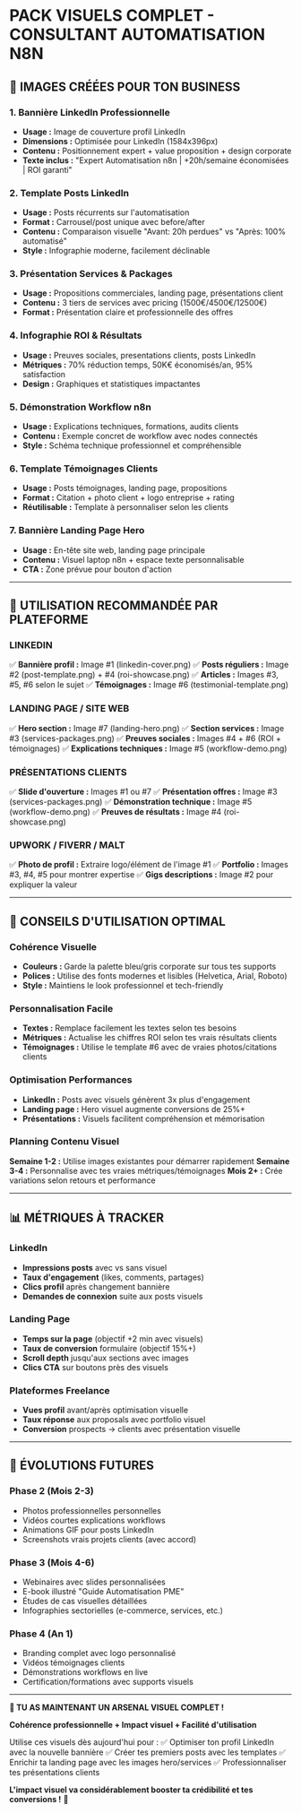 # PACK VISUELS COMPLET - CONSULTANT AUTOMATISATION N8N

## 🎨 IMAGES CRÉÉES POUR TON BUSINESS

### 1. **Bannière LinkedIn Professionnelle** 
- **Usage :** Image de couverture profil LinkedIn
- **Dimensions :** Optimisée pour LinkedIn (1584x396px)
- **Contenu :** Positionnement expert + value proposition + design corporate
- **Texte inclus :** "Expert Automatisation n8n | +20h/semaine économisées | ROI garanti"

### 2. **Template Posts LinkedIn**
- **Usage :** Posts récurrents sur l'automatisation
- **Format :** Carrousel/post unique avec before/after
- **Contenu :** Comparaison visuelle "Avant: 20h perdues" vs "Après: 100% automatisé"
- **Style :** Infographie moderne, facilement déclinable

### 3. **Présentation Services & Packages**
- **Usage :** Propositions commerciales, landing page, présentations client
- **Contenu :** 3 tiers de services avec pricing (1500€/4500€/12500€)
- **Format :** Présentation claire et professionnelle des offres

### 4. **Infographie ROI & Résultats**
- **Usage :** Preuves sociales, presentations clients, posts LinkedIn
- **Métriques :** 70% réduction temps, 50K€ économisés/an, 95% satisfaction
- **Design :** Graphiques et statistiques impactantes

### 5. **Démonstration Workflow n8n**
- **Usage :** Explications techniques, formations, audits clients
- **Contenu :** Exemple concret de workflow avec nodes connectés
- **Style :** Schéma technique professionnel et compréhensible

### 6. **Template Témoignages Clients**
- **Usage :** Posts témoignages, landing page, propositions
- **Format :** Citation + photo client + logo entreprise + rating
- **Réutilisable :** Template à personnaliser selon les clients

### 7. **Bannière Landing Page Hero**
- **Usage :** En-tête site web, landing page principale
- **Contenu :** Visuel laptop n8n + espace texte personnalisable
- **CTA :** Zone prévue pour bouton d'action

---

## 📱 UTILISATION RECOMMANDÉE PAR PLATEFORME

### **LINKEDIN**
✅ **Bannière profil :** Image #1 (linkedin-cover.png)
✅ **Posts réguliers :** Image #2 (post-template.png) + #4 (roi-showcase.png)
✅ **Articles :** Images #3, #5, #6 selon le sujet
✅ **Témoignages :** Image #6 (testimonial-template.png)

### **LANDING PAGE / SITE WEB**
✅ **Hero section :** Image #7 (landing-hero.png)
✅ **Section services :** Image #3 (services-packages.png)
✅ **Preuves sociales :** Images #4 + #6 (ROI + témoignages)
✅ **Explications techniques :** Image #5 (workflow-demo.png)

### **PRÉSENTATIONS CLIENTS**
✅ **Slide d'ouverture :** Images #1 ou #7
✅ **Présentation offres :** Image #3 (services-packages.png)
✅ **Démonstration technique :** Image #5 (workflow-demo.png)
✅ **Preuves de résultats :** Image #4 (roi-showcase.png)

### **UPWORK / FIVERR / MALT**
✅ **Photo de profil :** Extraire logo/élément de l'image #1
✅ **Portfolio :** Images #3, #4, #5 pour montrer expertise
✅ **Gigs descriptions :** Image #2 pour expliquer la valeur

---

## 🎯 CONSEILS D'UTILISATION OPTIMAL

### **Cohérence Visuelle**
- **Couleurs :** Garde la palette bleu/gris corporate sur tous tes supports
- **Polices :** Utilise des fonts modernes et lisibles (Helvetica, Arial, Roboto)
- **Style :** Maintiens le look professionnel et tech-friendly

### **Personnalisation Facile**
- **Textes :** Remplace facilement les textes selon tes besoins
- **Métriques :** Actualise les chiffres ROI selon tes vrais résultats clients
- **Témoignages :** Utilise le template #6 avec de vraies photos/citations clients

### **Optimisation Performances**
- **LinkedIn :** Posts avec visuels génèrent 3x plus d'engagement
- **Landing page :** Hero visuel augmente conversions de 25%+
- **Présentations :** Visuels facilitent compréhension et mémorisation

### **Planning Contenu Visuel**
**Semaine 1-2 :** Utilise images existantes pour démarrer rapidement
**Semaine 3-4 :** Personnalise avec tes vraies métriques/témoignages
**Mois 2+ :** Crée variations selon retours et performance

---

## 📊 MÉTRIQUES À TRACKER

### **LinkedIn**
- **Impressions posts** avec vs sans visuel
- **Taux d'engagement** (likes, comments, partages)
- **Clics profil** après changement bannière
- **Demandes de connexion** suite aux posts visuels

### **Landing Page**
- **Temps sur la page** (objectif +2 min avec visuels)
- **Taux de conversion** formulaire (objectif 15%+)
- **Scroll depth** jusqu'aux sections avec images
- **Clics CTA** sur boutons près des visuels

### **Plateformes Freelance**
- **Vues profil** avant/après optimisation visuelle
- **Taux réponse** aux proposals avec portfolio visuel
- **Conversion** prospects → clients avec présentation visuelle

---

## 🔄 ÉVOLUTIONS FUTURES

### **Phase 2 (Mois 2-3)**
- Photos professionnelles personnelles
- Vidéos courtes explications workflows
- Animations GIF pour posts LinkedIn
- Screenshots vrais projets clients (avec accord)

### **Phase 3 (Mois 4-6)**
- Webinaires avec slides personnalisées
- E-book illustré "Guide Automatisation PME"
- Études de cas visuelles détaillées
- Infographies sectorielles (e-commerce, services, etc.)

### **Phase 4 (An 1)**
- Branding complet avec logo personnalisé
- Vidéos témoignages clients
- Démonstrations workflows en live
- Certification/formations avec supports visuels

---

**🎨 TU AS MAINTENANT UN ARSENAL VISUEL COMPLET !**

**Cohérence professionnelle + Impact visuel + Facilité d'utilisation**

Utilise ces visuels dès aujourd'hui pour :
✅ Optimiser ton profil LinkedIn avec la nouvelle bannière
✅ Créer tes premiers posts avec les templates
✅ Enrichir ta landing page avec les images hero/services
✅ Professionnaliser tes présentations clients

**L'impact visuel va considérablement booster ta crédibilité et tes conversions !** 🚀